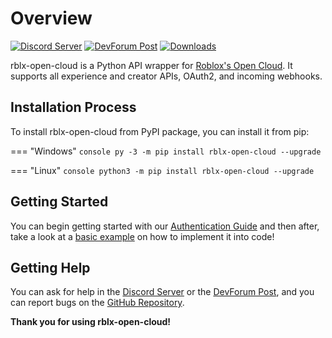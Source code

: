 # Overview

[![Discord Server](https://img.shields.io/badge/dynamic/json?url=https%3A%2F%2Fdiscord.com%2Fapi%2Fv10%2Finvites%2F4CSc9E5uQy%3Fwith_counts%3Dtrue&query=%24.approximate_member_count&suffix=%20members&style=for-the-badge&logo=discord&logoColor=white&label=Discord%20Server&labelColor=%235865F2&color=%23353535)](https://discord.gg/4CSc9E5uQy)
[![DevForum Post](https://img.shields.io/badge/dynamic/json?url=https%3A%2F%2Fdevforum.roproxy.com%2Ft%2F1991959.json&query=%24.like_count&suffix=%20Likes&style=for-the-badge&logo=robloxstudio&logoColor=white&label=DevForum%20Post&labelColor=%23009fff&color=%23353535)](https://devforum.roblox.com/t/1991959)
[![Downloads](https://img.shields.io/pypi/dm/rblx-open-cloud?style=for-the-badge&logo=pypi&logoColor=white&label=PyPi%20Downloads&labelColor=%23006dad&color=%23353535)](https://pypi.org/project/rblx-open-cloud)

rblx-open-cloud is a Python API wrapper for [Roblox's Open Cloud](https://create.roblox.com/docs/cloud/open-cloud). It supports all experience and creator APIs, OAuth2, and incoming webhooks.

## Installation Process
To install rblx-open-cloud from PyPI package, you can install it from pip:

=== "Windows"
    ```console
    py -3 -m pip install rblx-open-cloud --upgrade
    ```

=== "Linux"
    ```console
    python3 -m pip install rblx-open-cloud --upgrade
    ```

## Getting Started 
You can begin getting started with our [Authentication Guide](/docs/guides/authentication.md) and then after, take a look at a [basic example](/docs/guides/basic.md) on how to implement it into code!

## Getting Help

You can ask for help in the [Discord Server](https://discord.gg/4CSc9E5uQy) or the [DevForum Post](https://devforum.roblox.com/t/1991959), and you can report bugs on the [GitHub Repository](https://github.com/treeben77/rblx-open-cloud/issues).

**Thank you for using rblx-open-cloud!**